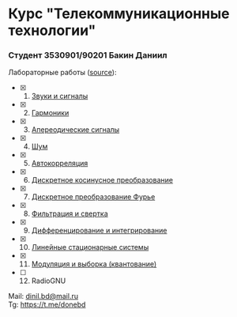 # Курс "Телекоммуникационные технологии"
### Студент 3530901/90201 Бакин Даниил
Лабораторные работы ([source](https://github.com/AllenDowney/ThinkDSP)):<br>
 - [x] 1. [Звуки и сигналы](https://colab.research.google.com/github/donebd/telecom_spbstu2022/blob/main/src/chap01.ipynb)
 - [x] 2. [Гармоники](https://colab.research.google.com/github/donebd/telecom_spbstu2022/blob/main/src/chap02.ipynb)
 - [x] 3. [Апереодические сигналы](https://colab.research.google.com/github/donebd/telecom_spbstu2022/blob/main/src/chap03.ipynb)
 - [x] 4. [Шум](https://colab.research.google.com/github/donebd/telecom_spbstu2022/blob/main/src/chap04.ipynb)
 - [x] 5. [Автокорреляция](https://colab.research.google.com/github/donebd/telecom_spbstu2022/blob/main/src/chap05.ipynb)
 - [x] 6. [Дискретное косинусное преобразование](https://colab.research.google.com/github/donebd/telecom_spbstu2022/blob/main/src/chap06.ipynb)
 - [x] 7. [Дискретное преобразование Фурье](https://colab.research.google.com/github/donebd/telecom_spbstu2022/blob/main/src/chap07.ipynb)
 - [x] 8. [Фильтрация и свертка](https://colab.research.google.com/github/donebd/telecom_spbstu2022/blob/main/src/chap08.ipynb)
 - [x] 9. [Дифференцирование и интегрирование](https://colab.research.google.com/github/donebd/telecom_spbstu2022/blob/main/src/chap09.ipynb)
 - [x] 10. [Линейные стационарные системы](https://colab.research.google.com/github/donebd/telecom_spbstu2022/blob/main/src/chap10.ipynb)
 - [x] 11. [Модуляция и выборка (квантование)](https://colab.research.google.com/github/donebd/telecom_spbstu2022/blob/main/src/chap11.ipynb)
 - [ ] 12. RadioGNU

Mail: dinil.bd@mail.ru<br>
Tg: https://t.me/donebd
